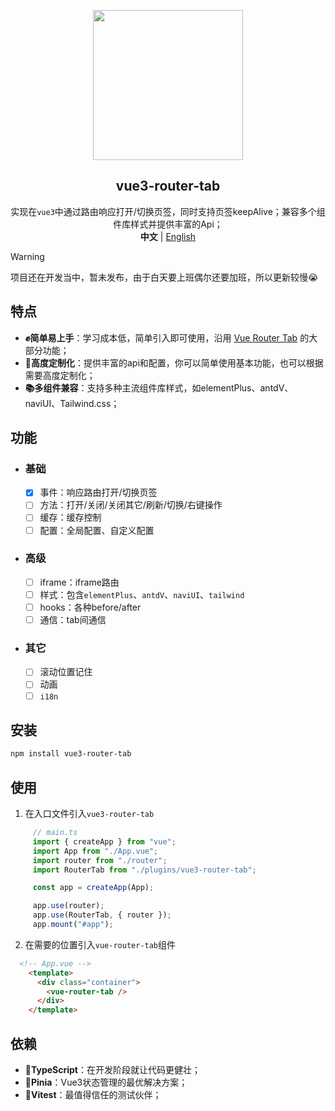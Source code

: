 <p align="center">
    <div align="center"><img src="https://github.com/daylenjeez/vue3-router-tab/assets/111993029/71058201-d832-43d2-8396-04def7756971" width=240 /></div>
    <h2 align="center">vue3-router-tab</h2>
    <div align="center">实现在<code>vue3</code>中通过路由响应打开/切换页签，同时支持页签keepAlive；兼容多个组件库样式并提供丰富的Api；</div>
    <div align="center"><strong>中文</strong> | <a href="">English</a></div>
</p>

> [!WARNING]  
> 项目还在开发当中，暂未发布，由于白天要上班偶尔还要加班，所以更新较慢😭

## 特点

- **✊简单易上手**：学习成本低，简单引入即可使用，沿用 [Vue Router Tab](https://bhuh12.github.io/vue-router-tab/zh/) 的大部分功能；
- **🎨高度定制化**：提供丰富的api和配置，你可以简单使用基本功能，也可以根据需要高度定制化；
- **📚多组件兼容**：支持多种主流组件库样式，如elementPlus、antdV、naviUI、Tailwind.css；

## 功能
- ### 基础
    - [x] 事件：响应路由打开/切换页签
    - [ ] 方法：打开/关闭/关闭其它/刷新/切换/右键操作
    - [ ] 缓存：缓存控制
    - [ ] 配置：全局配置、自定义配置
- ### 高级
    - [ ] iframe：iframe路由
    - [ ] 样式：包含``elementPlus``、``antdV``、``naviUI``、``tailwind``
    - [ ] hooks：各种before/after
    - [ ] 通信：tab间通信
- ### 其它
    - [ ] 滚动位置记住
    - [ ] 动画
    - [ ] ``i18n``

## 安装

```bash
npm install vue3-router-tab
```

## 使用

1. 在入口文件引入``vue3-router-tab``
```ts
     // main.ts
     import { createApp } from "vue";
     import App from "./App.vue";
     import router from "./router";
     import RouterTab from "./plugins/vue3-router-tab";

     const app = createApp(App);

     app.use(router);
     app.use(RouterTab, { router });
     app.mount("#app");
```
2. 在需要的位置引入``vue-router-tab``组件
```html
  <!-- App.vue -->
    <template>
      <div class="container">
        <vue-router-tab />
      </div>
    </template>
```

## 依赖

- **💪TypeScript**：在开发阶段就让代码更健壮；
- **🍍Pinia**：Vue3状态管理的最优解决方案；
- **👬Vitest**：最值得信任的测试伙伴；

